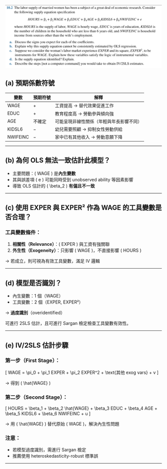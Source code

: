 ![Q10.2](image.png)

## (a) 預期係數符號

| 變數      | 預期符號 | 解釋                                                                 |
|-----------|-----------|----------------------------------------------------------------------|
| WAGE      | +         | 工資提高 → 替代效果促進工作                                        |
| EDUC      | +         | 教育程度高 → 勞動參與傾向強                                        |
| AGE       | 不確定    | 可能呈現非線性關係（年輕與年長影響不同）                           |
| KIDSL6    | −         | 幼兒需要照顧 → 抑制女性勞動供給                                   |
| NWIFEINC  | −         | 家中已有其他收入 → 勞動意願下降                                   |

---

## (b) 為何 OLS 無法一致估計此模型？

- 主要問題：\( WAGE \) 是**內生變數**
- 其與誤差項 \( e \) 可能同時受到 unobserved ability 等因素影響
- 導致 OLS 估計的 \( \beta_2 \) **有偏且不一致**

---

## (c) 使用 EXPER 與 EXPER² 作為 WAGE 的工具變數是否合理？

### 工具變數條件：

1. **相關性（Relevance）**：\( EXPER \) 與工資有強關聯  
2. **外生性（Exogeneity）**：只影響 \( WAGE \)，不直接影響 \( HOURS \)

→ 若成立，則可視為有效工具變數，滿足 IV 邏輯

---

## (d) 模型是否識別？

- 內生變數：1 個（WAGE）
- 工具變數：2 個（EXPER, EXPER²）

→ **過度識別**（overidentified）

可進行 2SLS 估計，且可進行 Sargan 檢定檢查工具變數有效性。

---

## (e) IV/2SLS 估計步驟

### 第一步（First Stage）：
\[
WAGE = \pi_0 + \pi_1 EXPER + \pi_2 EXPER^2 + \text{其他 exog vars} + v
\]

→ 得到 \( \hat{WAGE} \)

### 第二步（Second Stage）：
\[
HOURS = \beta_1 + \beta_2 \hat{WAGE} + \beta_3 EDUC + \beta_4 AGE + \beta_5 KIDSL6 + \beta_6 NWIFEINC + u
\]

→ 用 \( \hat{WAGE} \) 替代原始 \( WAGE \)，解決內生性問題

### 注意：
- 若模型過度識別，需進行 Sargan 檢定
- 推薦使用 heteroskedasticity-robust 標準誤

---